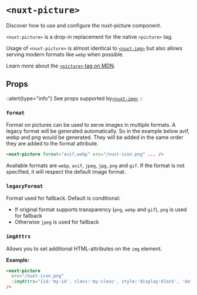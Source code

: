 # `<nuxt-picture>`

Discover how to use and configure the nuxt-picture component.

`<nuxt-picture>` is a drop-in replacement for the native `<picture>` tag.

Usage of `<nuxt-picture>` is almost identical to [`<nuxt-img>`](nuxt-img) but also allows serving modern formats like `webp` when possible.

Learn more about the [`<picture>` tag on MDN](https://developer.mozilla.org/en-US/docs/Web/HTML/Element/picture).

## Props

::alert{type="info"}
 See props supported by[`<nuxt-img>`](/components/nuxt-img#props)</a>
::

### `format`

Format on pictures can be used to serve images in multiple formats. A legacy format will be generated automatically. So in the example below avif, webp and png would be generated. They will be added in the same order they are added to the format attribute.

```html
<nuxt-picture format="avif,webp" src="/nuxt-icon.png" ... />
```

Available formats are `webp`, `avif`, `jpeg`, `jpg`, `png` and `gif`. If the format is not specified, it will respect the default image format.

### `legacyFormat`

Format used for fallback. Default is conditional:

- If original format supports transparency (`png`, `webp` and `gif`), `png` is used for fallback
- Otherwise `jpeg` is used for fallback

### `imgAttrs`

Allows you to set additional HTML-attributes on the `img` element.

**Example:**

```html
<nuxt-picture
  src="/nuxt-icon.png"
  :imgAttrs="{id:'my-id', class:'my-class', style:'display:block', 'data-my-data': 'my-value'}"
/>
```
